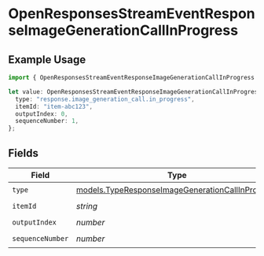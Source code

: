 # OpenResponsesStreamEventResponseImageGenerationCallInProgress

## Example Usage

```typescript
import { OpenResponsesStreamEventResponseImageGenerationCallInProgress } from "@openrouter/sdk/models";

let value: OpenResponsesStreamEventResponseImageGenerationCallInProgress = {
  type: "response.image_generation_call.in_progress",
  itemId: "item-abc123",
  outputIndex: 0,
  sequenceNumber: 1,
};
```

## Fields

| Field                                                                                                      | Type                                                                                                       | Required                                                                                                   | Description                                                                                                |
| ---------------------------------------------------------------------------------------------------------- | ---------------------------------------------------------------------------------------------------------- | ---------------------------------------------------------------------------------------------------------- | ---------------------------------------------------------------------------------------------------------- |
| `type`                                                                                                     | [models.TypeResponseImageGenerationCallInProgress](../models/typeresponseimagegenerationcallinprogress.md) | :heavy_check_mark:                                                                                         | N/A                                                                                                        |
| `itemId`                                                                                                   | *string*                                                                                                   | :heavy_check_mark:                                                                                         | N/A                                                                                                        |
| `outputIndex`                                                                                              | *number*                                                                                                   | :heavy_check_mark:                                                                                         | N/A                                                                                                        |
| `sequenceNumber`                                                                                           | *number*                                                                                                   | :heavy_check_mark:                                                                                         | N/A                                                                                                        |